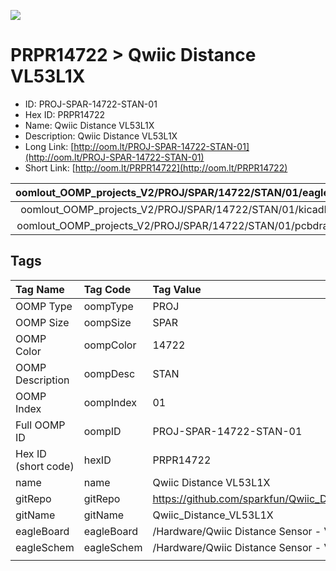 


  
![][im]
# PRPR14722 > Qwiic Distance VL53L1X

- ID: PROJ-SPAR-14722-STAN-01
- Hex ID: PRPR14722
- Name: Qwiic Distance VL53L1X
- Description: Qwiic Distance VL53L1X
- Long Link: [http://oom.lt/PROJ-SPAR-14722-STAN-01](http://oom.lt/PROJ-SPAR-14722-STAN-01)
- Short Link: [http://oom.lt/PRPR14722](http://oom.lt/PRPR14722)
  

|oomlout_OOMP_projects_V2/PROJ/SPAR/14722/STAN/01/eagleImage.png|oomlout_OOMP_projects_V2/PROJ/SPAR/14722/STAN/01/eagleSchemImage.png|oomlout_OOMP_projects_V2/PROJ/SPAR/14722/STAN/01/kicadPcb3dFront.png|oomlout_OOMP_projects_V2/PROJ/SPAR/14722/STAN/01/kicadPcb3dBack.png|
| :---: | :---: | :---: | :---: |
|oomlout_OOMP_projects_V2/PROJ/SPAR/14722/STAN/01/kicadPcb3d.png|oomlout_OOMP_projects_V2/PROJ/SPAR/14722/STAN/01/bomBack.png|oomlout_OOMP_projects_V2/PROJ/SPAR/14722/STAN/01/bomFront.png|oomlout_OOMP_projects_V2/PROJ/SPAR/14722/STAN/01/pcbdraw.svg|
|oomlout_OOMP_projects_V2/PROJ/SPAR/14722/STAN/01/pcbdrawBack.svg||||

## Tags
  

|Tag Name|Tag Code|Tag Value|
| :--- | :--- | :--- |
|OOMP Type|oompType|PROJ|
|OOMP Size|oompSize|SPAR|
|OOMP Color|oompColor|14722|
|OOMP Description|oompDesc|STAN|
|OOMP Index|oompIndex|01|
|Full OOMP ID|oompID|PROJ-SPAR-14722-STAN-01|
|Hex ID (short code)|hexID|PRPR14722|
|name|name|Qwiic Distance VL53L1X|
|gitRepo|gitRepo|https://github.com/sparkfun/Qwiic_Distance_VL53L1X|
|gitName|gitName|Qwiic_Distance_VL53L1X|
|eagleBoard|eagleBoard|/Hardware/Qwiic Distance Sensor - VL53L1X.brd|
|eagleSchem|eagleSchem|/Hardware/Qwiic Distance Sensor - VL53L1X.sch|
||||



[im]: PROJ/SPAR/14722/STAN/01/kicadPcb3d_450.png
